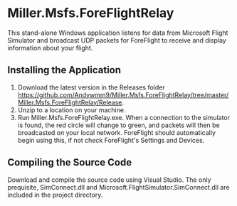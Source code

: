 <h1>Miller.Msfs.ForeFlightRelay</h1>
This stand-alone Windows application listens for data from Microsoft Flight Simulator and broadcast UDP packets for ForeFlight to receive and display information about your flight.

## Installing the Application
1. Download the latest version in the Releases folder https://github.com/Andywmm9/Miller.Msfs.ForeFlightRelay/tree/master/Miller.Msfs.ForeFlightRelay/Release.
2.  Unzip to a location on your machine.
3.  Run Miller.Msfs.ForeFlightRelay.exe.  When a connection to the simulator is found, the red circle will change to green, and packets will then be broadcasted on your local network.  ForeFlight should automatically begin using this, if not check ForeFlight's Settings and Devices.

## Compiling the Source Code
Download and compile the source code using Visual Studio.  The only prequisite, SimConnect.dll and Microsoft.FlightSimulator.SimConnect.dll are included in the project directory.

